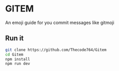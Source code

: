 # GITEM
An emoji guide for you commit messages like gitmoji
## Run it
```sh
git clone https://github.com/Thecode764/Gitem
cd Gitem
npm install
npm run dev
```